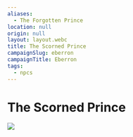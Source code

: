 ```yaml
---
aliases:
  - The Forgotten Prince
location: null
origin: null
layout: layout.webc
title: The Scorned Prince
campaignSlug: eberron
campaignTitle: Eberron
tags:
  - npcs
---
```

# The Scorned Prince

![](_files/Screenshot%202024-12-03%20at%2011.28.55.png)
